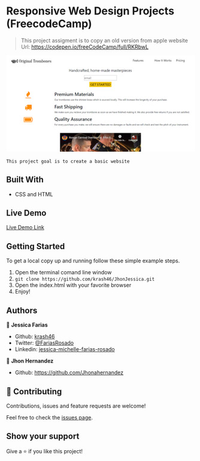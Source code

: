 # Responsive Web Design Projects (FreecodeCamp)

> This project assigment is to copy an old version from apple website
Url: https://codepen.io/freeCodeCamp/full/RKRbwL

![screenshot](/assets/images/screenshot.png)

    This project goal is to create a basic website

## Built With

- CSS and HTML

## Live Demo

[Live Demo Link](https://jessicafarias.github.io/EmmaJessi/)


## Getting Started

To get a local copy up and running follow these simple example steps.

1. Open the terminal comand line window
2. ``` git clone https://github.com/krash46/JhonJessica.git ```
3. Open the index.html with your favorite browser
4. Enjoy!


## Authors

👤 **Jessica Farias**

- Github: [krash46](https://github.com/jessicafarias)
- Twitter: [@FariasRosado](https://twitter.com/FariasRosado)
- Linkedin: [jessica-michelle-farias-rosado](https://www.linkedin.com/in/jessica-michelle-farias-rosado/)

👤 **Jhon Hernandez**

- Github: https://github.com/Jhonahernandez

## 🤝 Contributing

Contributions, issues and feature requests are welcome!

Feel free to check the [issues page](issues/).

## Show your support

Give a ⭐️ if you like this project!

